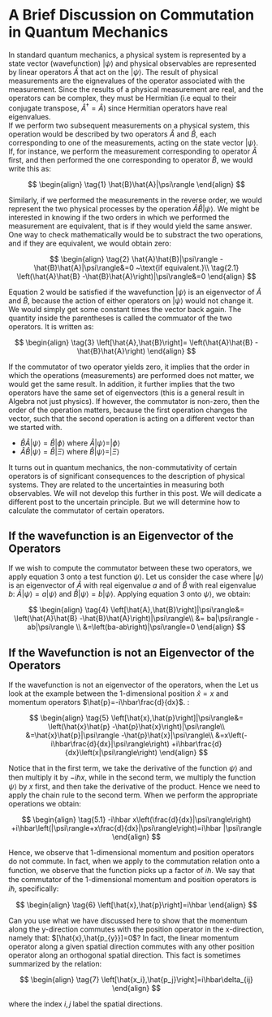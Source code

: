 # A Brief Discussion on Commutation in Quantum Mechanics
In standard quantum mechanics, a physical system is represented by a state vector (wavefunction) $|\psi\rangle$ and physical observables are represented by linear operators $\hat{A}$ that act on the $|\psi\rangle$. The result of physical measurements are the eignevalues of the operator associated with the measurement. Since the results of a physical measurement are real, and the operators can be complex, they must be Hermitian (i.e equal to their conjugate transpose, $\hat{A}^{\dagger}=\hat{A}$) since Hermitian operators have real eigenvalues.  
If we perform two subsequent measurements on a physical system, this operation would be described by two operators $\hat{A}$ and $\hat{B}$, each corresponding to one of the measurements, acting on the state vector $|\psi\rangle$. If, for instance, we perform the measurement corresponding to operator $\hat{A}$ first, and then performed the one corresponding to operator $\hat{B}$, we would write this as:  

$$
\begin{align}
\tag{1}
\hat{B}\hat{A}|\psi\rangle
\end{align}
$$

Similarly, if we performed the measurements in the reverse order, we would represent the two physical processes by the operation $\hat{A}\hat{B}|\psi\rangle$. We might be interested in knowing if the two orders in which we performed the measurement are equivalent, that is if they would yield the same answer. One way to check mathematically would be to substract the two operations, and if they are equivalent, we would obtain zero:

$$
\begin{align}
  \tag{2}
    \hat{A}\hat{B}|\psi\rangle -\hat{B}\hat{A}|\psi\rangle&=0 ~\text{if equivalent.}\\
  \tag{2.1}
    \left(\hat{A}\hat{B} -\hat{B}\hat{A}\right)|\psi\rangle&=0 
\end{align}
$$

Equation 2 would be satisfied if the wavefunction $|\psi\rangle$ is an eigenvector of $\hat{A}$ and $\hat{B}$, because the action of either operators on $|\psi\rangle$ would not change it. We would simply get some constant times the vector back again.
The quantity inside the parentheses is called the commuator of the two operators. It is written as: 

$$
\begin{align}
\tag{3}
\left[\hat{A},\hat{B}\right]= \left(\hat{A}\hat{B} -\hat{B}\hat{A}\right)
\end{align}
$$

If the commutator of two operator yields zero, it implies that the order in which the operations (measurements) are performed does not matter, we would get the same result. In addition, it further implies that the two operators have the same set of eigenvectors (this is a general result in Algebra not just physics). If however, the commutator is non-zero, then the order of the operation matters, because the first operation changes the vector, such that the second operation is acting on a different vector than we started with.  
- $\hat{B}\hat{A}|\psi\rangle=\hat{B}|\phi\rangle$ where $\hat{A}|\psi\rangle=|\phi\rangle$
- $\hat{A}\hat{B}|\psi\rangle=\hat{B}|\Xi\rangle$ where $\hat{B}|\psi\rangle=|\Xi\rangle$

It turns out in quantum mechanics, the non-commutativity of certain operators is of significant consequences to the description of physical systems. They are related to the uncertainties in measuring both observables. We will not develop this further in this post. We will dedicate a different post to the uncertain principle. But we will determine how to calculate the commutator of certain operators.

## If the wavefunction is an Eigenvector of the Operators
If we wish to compute the commutator between these two operators, we apply equation 3 onto a test function $\psi\rangle$. Let us consider the case where $|\psi\rangle$ is an eigenvector of $\hat{A}$ with real eigenvalue $a$ and of $\hat{B}$ with real eigenvalue $b$: $\hat{A}|\psi\rangle=a|\psi\rangle$ and $\hat{B}|\psi\rangle=b|\psi\rangle$. Applying equation 3 onto $\psi\rangle$, we obtain:

$$
\begin{align}
\tag{4}
\left[\hat{A},\hat{B}\right]|\psi\rangle&= \left(\hat{A}\hat{B} -\hat{B}\hat{A}\right)|\psi\rangle\\
&= ba|\psi\rangle -ab|\psi\rangle \\
&=\left(ba-ab\right)|\psi\rangle=0
\end{align}
$$ 

## If the Wavefunction is not an Eigenvector of the Operators
If the wavefunction is not an eigenvector of the operators, when the Let us look at the example between the 1-dimensional position $\hat{x}=x$ and momentum operators $\hat{p}=-i\hbar\frac{d}{dx}$. :

$$
\begin{align}
\tag{5}
\left[\hat{x},\hat{p}\right]|\psi\rangle&= \left(\hat{x}\hat{p} -\hat{p}\hat{x}\right)|\psi\rangle\\
&=\hat{x}\hat{p}|\psi\rangle -\hat{p}\hat{x}|\psi\rangle\\
&=x\left(-i\hbar\frac{d}{dx}|\psi\rangle\right) +i\hbar\frac{d}{dx}\left(x|\psi\rangle\right)
\end{align}
$$

Notice that in the first term, we take the derivative of the function $\psi\rangle$ and then multiply it by $-i\hbar x$, while in the second term, we multiply the function $\psi\rangle$ by $x$ first, and then take the derivative of the product. Hence we need to apply the chain rule to the second term. When we perform the appropriate operations we obtain: 

$$
\begin{align}
\tag{5.1}
-i\hbar x\left(\frac{d}{dx}|\psi\rangle\right) +i\hbar\left(|\psi\rangle+x\frac{d}{dx}|\psi\rangle\right)=i\hbar |\psi\rangle
\end{align}
$$

Hence, we observe that 1-dimensional momentum and position operators do not commute. In fact, when we apply to the commutation relation onto a function, we observe that the function picks up a factor of $i\hbar$. We say that the commutator of the 1-dimensional momentum and position operators is $i\hbar$, specifically:

$$
\begin{align}
\tag{6}
\left[\hat{x},\hat{p}\right]=i\hbar
\end{align}
$$

Can you use what we have discussed here to show that the momentum along the y-direction commutes with the position operator in the x-direction, namely that: $[\hat{x},\hat{p_{y}}]=0$? In fact, the linear momentum operator along a given spatial direction commutes with any other position operator along an orthogonal spatial direction. This fact is sometimes summarized by the relation:

$$
\begin{align}
\tag{7}
\left[\hat{x_i},\hat{p_j}\right]=i\hbar\delta_{ij}
\end{align}
$$

where the index $i,j$ label the spatial directions.

